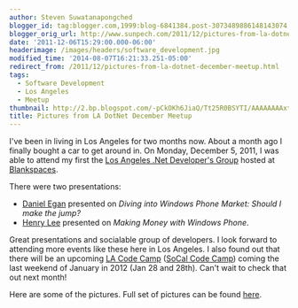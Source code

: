 ```yaml
---
author: Steven Suwatanapongched
blogger_id: tag:blogger.com,1999:blog-6841384.post-3073489886148143074
blogger_orig_url: http://www.sunpech.com/2011/12/pictures-from-la-dotnet-december-meetup.html
date: '2011-12-06T15:29:00.000-06:00'
headerimage: /images/headers/software_development.jpg
modified_time: '2014-08-07T16:21:33.251-05:00'
redirect_from: /2011/12/pictures-from-la-dotnet-december-meetup.html
tags:
  - Software Development
  - Los Angeles
  - Meetup
thumbnail: http://2.bp.blogspot.com/-pCkOKh6JiaQ/Tt25R0BSYTI/AAAAAAAAxtg/4ZTwhQ45MVM/s600/2011-12-05+at+19-31-47.jpg
title: Pictures from LA DotNet December Meetup
---
```



I've been in living in Los Angeles for two months now. About a month ago I finally bought a car to get around in. On Monday, December 5, 2011, I was able to attend my first the <a href="http://www.ladotnet.org/">Los Angeles .Net Developer's Group</a> hosted at <a href="http://www.blankspaces.com/">Blankspaces</a>.

There were two presentations:

<ul>
  <li><a href="https://twitter.com/#!/danielegan">Daniel Egan</a> presented on <em>Diving into Windows Phone Market: Should I make the jump?</em></li>
  <li><a href="http://blog.toetapz.com/">Henry Lee</a> presented on <em>Making Money with Windows Phone</em>.</li>
</ul>

Great presentations and socialable group of developers. I look forward to attending more events like these here in Los Angeles. I also found out that there will be an upcoming <a href="http://www.lacodecamp.com/">LA Code Camp</a> (<a href="http://www.socalcodecamp.com/">SoCal Code Camp</a>) coming the last weekend of January in 2012 (Jan 28 and 28th). Can't wait to check that out next month!

Here are some of the pictures. Full set of pictures can be found <a href="https://picasaweb.google.com/sunpech/2011LADOTNET?authuser=0&amp;feat=directlink">here</a>.

<a href="http://2.bp.blogspot.com/-pCkOKh6JiaQ/Tt25R0BSYTI/AAAAAAAAxtg/4ZTwhQ45MVM/s600/2011-12-05+at+19-31-47.jpg" alt=""><img    border="0"  src="http://2.bp.blogspot.com/-pCkOKh6JiaQ/Tt25R0BSYTI/AAAAAAAAxtg/4ZTwhQ45MVM/s320/2011-12-05+at+19-31-47.jpg" alt=""  /></a>

<a href="http://2.bp.blogspot.com/-l6Eb1q5Twb4/Tt25St6l_MI/AAAAAAAAxtk/02Dol4yMi7w/s600/2011-12-05+at+19-58-26.jpg" alt=""><img    border="0"  src="http://2.bp.blogspot.com/-l6Eb1q5Twb4/Tt25St6l_MI/AAAAAAAAxtk/02Dol4yMi7w/s320/2011-12-05+at+19-58-26.jpg" alt=""  /></a>

<a href="http://1.bp.blogspot.com/-YdCRvg-PN6c/Tt25Tjh7oaI/AAAAAAAAxto/Q_X43EYc7rs/s600/2011-12-05+at+20-02-55.jpg" alt=""><img    border="0"  src="http://1.bp.blogspot.com/-YdCRvg-PN6c/Tt25Tjh7oaI/AAAAAAAAxto/Q_X43EYc7rs/s320/2011-12-05+at+20-02-55.jpg" alt=""  /></a>

<a href="http://3.bp.blogspot.com/-5RqHNiUahh0/Tt25VclRZjI/AAAAAAAAxtw/glVr1BQpnFo/s600/2011-12-05+at+20-04-25.jpg" alt=""><img    border="0"  src="http://3.bp.blogspot.com/-5RqHNiUahh0/Tt25VclRZjI/AAAAAAAAxtw/glVr1BQpnFo/s320/2011-12-05+at+20-04-25.jpg" alt=""  /></a>

<a href="http://3.bp.blogspot.com/-_faf49MZ_xQ/Tt25XzwJ2qI/AAAAAAAAxt8/h1TXWbNJLCM/s600/2011-12-05+at+20-05-47.jpg" alt=""><img    border="0"  src="http://3.bp.blogspot.com/-_faf49MZ_xQ/Tt25XzwJ2qI/AAAAAAAAxt8/h1TXWbNJLCM/s320/2011-12-05+at+20-05-47.jpg" alt=""  /></a>

<a href="http://4.bp.blogspot.com/-k63o5VapOyQ/Tt25czWGjNI/AAAAAAAAxuU/ZKN-T7o3hrU/s600/2011-12-05+at+20-14-02.jpg" alt=""><img    border="0"  src="http://4.bp.blogspot.com/-k63o5VapOyQ/Tt25czWGjNI/AAAAAAAAxuU/ZKN-T7o3hrU/s320/2011-12-05+at+20-14-02.jpg" alt=""  /></a>

<a href="http://1.bp.blogspot.com/-HI1bF9SpojM/Tt25evJIAAI/AAAAAAAAxuc/ayLvWRNXB3c/s600/2011-12-05+at+20-14-57.jpg" alt=""><img    border="0"  src="http://1.bp.blogspot.com/-HI1bF9SpojM/Tt25evJIAAI/AAAAAAAAxuc/ayLvWRNXB3c/s320/2011-12-05+at+20-14-57.jpg" alt=""  /></a>

<a href="http://1.bp.blogspot.com/-G0us_dm6MAQ/Tt25fsDsHBI/AAAAAAAAxug/Y4hFYg9BguU/s600/2011-12-05+at+20-17-50.jpg" alt=""><img    border="0"  src="http://1.bp.blogspot.com/-G0us_dm6MAQ/Tt25fsDsHBI/AAAAAAAAxug/Y4hFYg9BguU/s320/2011-12-05+at+20-17-50.jpg" alt=""  /></a>

<a href="http://1.bp.blogspot.com/-2PSXUQUp7o4/Tt25hlcKbKI/AAAAAAAAxuo/x_XjW7z5vy0/s600/2011-12-05+at+20-25-14.jpg" alt=""><img    border="0"  src="http://1.bp.blogspot.com/-2PSXUQUp7o4/Tt25hlcKbKI/AAAAAAAAxuo/x_XjW7z5vy0/s320/2011-12-05+at+20-25-14.jpg" alt=""  /></a>

<a href="http://3.bp.blogspot.com/-iytF0dycyow/Tt25kvaK1qI/AAAAAAAAxu0/FavR25Mnb9c/s600/2011-12-05+at+20-29-45.jpg" alt=""><img    border="0"  src="http://3.bp.blogspot.com/-iytF0dycyow/Tt25kvaK1qI/AAAAAAAAxu0/FavR25Mnb9c/s320/2011-12-05+at+20-29-45.jpg" alt=""  /></a>

<a href="http://2.bp.blogspot.com/-3ofFT_TBSbI/Tt25roMJ5fI/AAAAAAAAxvY/C1m4CjvzwhM/s600/2011-12-05+at+21-25-16.jpg" alt=""><img    border="0"  src="http://2.bp.blogspot.com/-3ofFT_TBSbI/Tt25roMJ5fI/AAAAAAAAxvY/C1m4CjvzwhM/s320/2011-12-05+at+21-25-16.jpg" alt=""  /></a>

<a href="http://1.bp.blogspot.com/-E4Q-WCVAwHo/Tt25x-MN3iI/AAAAAAAAxv4/irDsrRdiKHU/s600/2011-12-05+at+21-47-50.jpg" alt=""><img    border="0"  src="http://1.bp.blogspot.com/-E4Q-WCVAwHo/Tt25x-MN3iI/AAAAAAAAxv4/irDsrRdiKHU/s320/2011-12-05+at+21-47-50.jpg" alt=""  /></a>